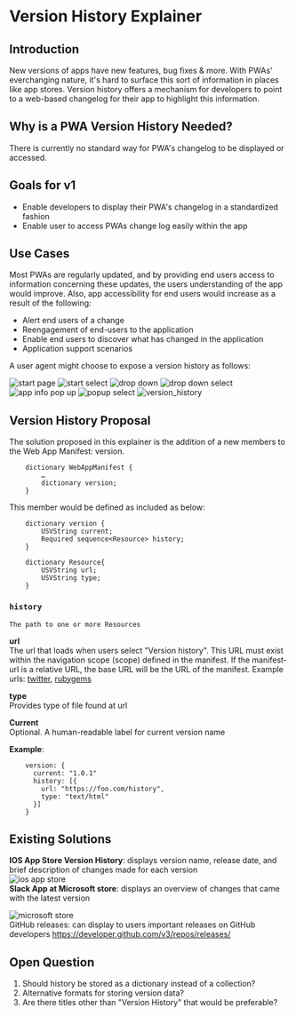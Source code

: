# Version History Explainer
## Introduction 
New versions of apps have new features, bug fixes & more. With PWAs' everchanging nature, it's hard to surface this sort of information in places like app stores. Version history offers a mechanism for developers to point to a web-based changelog for their app to highlight this information.
## Why is a PWA Version History Needed?
There is currently no standard way for PWA's changelog to be displayed or accessed.
## Goals for v1
- Enable developers to display their PWA's changelog in a standardized fashion
- Enable user to access PWAs change log easily within the app 
## Use Cases

Most PWAs are regularly updated, and by providing end users access to information concerning these updates, the users understanding of the app would improve.  Also, app accessibility for end users would increase as a result of the following:
- Alert end users of a change 
- Reengagement of end-users to the application 
- Enable end users to discover what has changed in the application 
- Application support scenarios

	
A user agent might choose to expose a version history as follows:

![start page](imgs/start.png)
![start select](imgs/start_select.png)
![drop down](imgs/dropdown.png)
![drop down select](imgs/drop_down_select.png)
![app info pop up](imgs/App_info_pop_up.png)
![popup select](imgs/popup_select.png)
![version_history](imgs/version_history.png)

## Version History Proposal

 The solution proposed in this explainer is the addition of a new members to the Web App Manifest: version.
```	
	dictionary WebAppManifest {
		…
		dictionary version;
	}
```
This member would be defined as included as below:
```
	dictionary version {
		USVString current;
		Required sequence<Resource> history;
	}

	dictionary Resource{
		USVString url;
		USVString type;
	}
```
### `history`
	The path to one or more Resources
	
**url**<br/>
	The url that loads when users select "Version history". This URL must exist within the navigation scope (scope) defined in the manifest. If the manifest-url is a relative URL, the base URL will be the URL of the manifest. Example urls: [twitter](https://twitter.com/i/release_notes), [rubygems](https://rubygems.org/gems/changelog/versions/0.8)

**type** <br/>
	Provides type of file found at url 

**Current**<br/>
	Optional. A human-readable label for current version name

**Example**:<br/>
```
	version: {
	  current: "1.0.1"
	  history: [{
	    url: "https://foo.com/history",
	    type: "text/html"
	  }]
	}
```
## Existing Solutions
**IOS App Store Version History**: displays version name, release date, and brief description of changes made for each version<br/>
![ios app store](imgs/iosappstore.jpg)<br/>
**Slack App at Microsoft store**: displays an overview of changes that came with the latest version<br/>

![microsoft store](imgs/microsoft-store.png)<br/>
GitHub releases: can display to users important releases on GitHub developers
https://developer.github.com/v3/repos/releases/ 
## Open Question
1. Should history be stored as a dictionary instead of a collection?
2. Alternative formats for storing version data?
3. Are there titles other than "Version History" that would be preferable?
